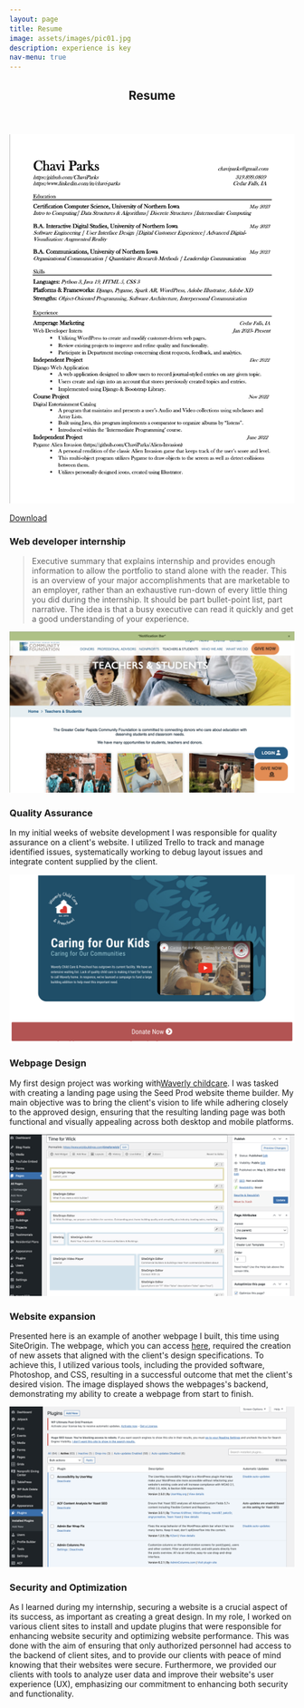 ```yaml
---
layout: page
title: Resume
image: assets/images/pic01.jpg
description: experience is key
nav-menu: true
---
```


<!-- Main -->
<div id="main" class="alt">

<!-- One -->
<section id="one">
	<div class="inner">
		<header class="major">
			<h1>Resume</h1>
		</header>
<p></p>
<img src="assets/images/MyResume.jpg" alt="My resume" >
<!-- Break -->
<p></p>
<a href="assets/files/myresume.pdf" download="ChaviParks_resume" class="button icon fa-download">Download</a> 
<p></p>

<h3>Web developer internship </h3>
<blockquote>Executive summary that explains internship and provides enough information to allow the portfolio to stand alone with the reader. This is an overview of your major accomplishments that are marketable to an employer, rather than an exhaustive run-down of every little thing you did during the internship. It should be part bullet-point list, part narrative. The idea is that a busy executive can read it quickly and get a good understanding of your experience. </blockquote>

<div class="box">
<p><span class="image left"><img src="assets/images/GCRF.png" alt="" /></span><h3>Quality Assurance</h3> In my initial weeks of website development I was responsible for quality assurance on a client's website. I utilized Trello to track and manage identified issues, systematically working to debug layout issues and integrate content supplied by the client.</p>
 

<p><span class="image right"><img src="assets/images/waverlyChildcare.png" alt="" /></span><h3>Webpage Design</h3>My first design project was working with<a href="https://waverlychildcare.org/caring-for-our-kids/">Waverly childcare</a>. I was tasked with creating a landing page using the Seed Prod website theme builder. My main objective was to bring the client's vision to life while adhering closely to the approved design, ensuring that the resulting landing page was both functional and visually appealing across both desktop and mobile platforms.</p>


<p><span class="image left"><img src="assets/images/Wickbuilder.png" alt="" /></span><h3>Website expansion</h3> Presented here is an example of another webpage I built, this time using SiteOrigin. The webpage, which you can access <a href="https://www.wickbuildings.com/timeforwick/">here</a>, required the creation of new assets that aligned with the client's design specifications. To achieve this, I utilized various tools, including the provided software, Photoshop, and CSS, resulting in a successful outcome that met the client's desired vision. The image displayed shows the webpages's backend, demonstrating my ability to create a webpage from start to finish.</p>
 

<p><span class="image right"><img src="assets/images/Plugins.png" alt="" /></span><h3>Security and Optimization</h3>As I learned during my internship, securing a website is a crucial aspect of its success, as important as creating a great design. In my role, I worked on various client sites to install and update plugins that were responsible for enhancing website security and optimizing website performance. This was done with the aim of ensuring that only authorized personnel had access to the backend of client sites, and to provide our clients with peace of mind knowing that their websites were secure. Furthermore, we provided our clients with tools to analyze user data and improve their website's user experience (UX), emphasizing our commitment to enhancing both security and functionality.</p>
</div>

